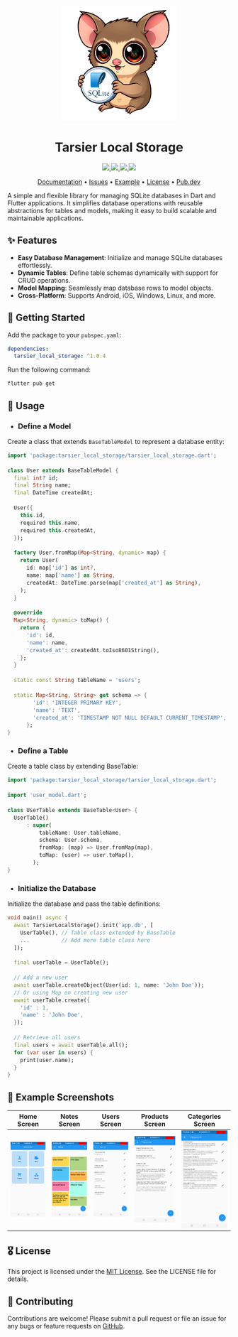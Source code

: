 
<p align="center">
  <a href="https://pub.dev/packages/tarsier_local_storage">
    <img height="260" src="https://raw.githubusercontent.com/marianz-bonfire/tarsier_local_storage/master/assets/logo.png">
  </a>
  <h1 align="center">Tarsier Local Storage</h1>
</p>

<p align="center">
  <a href="https://pub.dev/packages/tarsier_local_storage">
    <img src="https://img.shields.io/pub/v/tarsier_local_storage?label=pub.dev&labelColor=333940&logo=dart">
  </a>
  <a href="https://pub.dev/packages/tarsier_local_storage/score">
    <img src="https://img.shields.io/pub/points/tarsier_local_storage?color=2E8B57&label=pub%20points">
  </a>
  <a href="https://github.com/marianz-bonfire/tarsier_local_storage/actions/workflows/dart.yml">
    <img src="https://github.com/marianz-bonfire/tarsier_local_storage/actions/workflows/dart.yml/badge.svg">
  </a>
  <a href="https://tarsier-marianz.blogspot.com">
    <img src="https://img.shields.io/static/v1?label=website&message=tarsier-marianz&labelColor=135d34&logo=blogger&logoColor=white&color=fd3a13">
  </a>
</p>

<p align="center">
  <a href="https://pub.dev/documentation/tarsier_local_storage/latest/">Documentation</a> •
  <a href="https://github.com/marianz-bonfire/tarsier_local_storage/issues">Issues</a> •
  <a href="https://github.com/marianz-bonfire/tarsier_local_storage/tree/master/example">Example</a> •
  <a href="https://github.com/marianz-bonfire/tarsier_local_storage/blob/master/LICENSE">License</a> •
  <a href="https://pub.dev/packages/tarsier_local_storage">Pub.dev</a>
</p>


A simple and flexible library for managing SQLite databases in Dart and Flutter applications. It simplifies database operations with reusable abstractions for tables and models, making it easy to build scalable and maintainable applications.

## ✨ Features

- **Easy Database Management**: Initialize and manage SQLite databases effortlessly.
- **Dynamic Tables**: Define table schemas dynamically with support for CRUD operations.
- **Model Mapping**: Seamlessly map database rows to model objects.
- **Cross-Platform**: Supports Android, iOS, Windows, Linux, and more.

## 🚀 Getting Started

Add the package to your `pubspec.yaml`:
```yaml
dependencies:
  tarsier_local_storage: ^1.0.4
```
Run the following command:
```bash
flutter pub get
```


## 📒 Usage
- ### Define a Model
Create a class that extends `BaseTableModel` to represent a database entity:
```dart
import 'package:tarsier_local_storage/tarsier_local_storage.dart';

class User extends BaseTableModel {
  final int? id;
  final String name;
  final DateTime createdAt;

  User({
    this.id,
    required this.name,
    required this.createdAt,
  });

  factory User.fromMap(Map<String, dynamic> map) {
    return User(
      id: map['id'] as int?,
      name: map['name'] as String,
      createdAt: DateTime.parse(map['created_at'] as String),
    );
  }

  @override
  Map<String, dynamic> toMap() {
    return {
      'id': id,
      'name': name,
      'created_at': createdAt.toIso8601String(),
    };
  }

  static const String tableName = 'users';

  static Map<String, String> get schema => {
        'id': 'INTEGER PRIMARY KEY',
        'name': 'TEXT',
        'created_at': 'TIMESTAMP NOT NULL DEFAULT CURRENT_TIMESTAMP',
      };
}
```
- ### Define a Table
Create a table class by extending BaseTable:
```dart
import 'package:tarsier_local_storage/tarsier_local_storage.dart';

import 'user_model.dart';

class UserTable extends BaseTable<User> {
  UserTable()
      : super(
          tableName: User.tableName,
          schema: User.schema,
          fromMap: (map) => User.fromMap(map),
          toMap: (user) => user.toMap(),
        );
}
```
- ### Initialize the Database
Initialize the database and pass the table definitions:
```dart
void main() async {
  await TarsierLocalStorage().init('app.db', [
    UserTable(), // Table class extended by BaseTable
    ...          // Add more table class here
  ]);

  final userTable = UserTable();

  // Add a new user
  await userTable.createObject(User(id: 1, name: 'John Doe'));
  // Or using Map on creating new user
  await userTable.create({
    'id' : 1,
    'name' : 'John Doe',
  });

  // Retrieve all users
  final users = await userTable.all();
  for (var user in users) { 
    print(user.name);
  }
}
```

## 📸 Example Screenshots

|       Home Screen         |          Notes Screen           |   Users Screen         |   Products  Screen         |   Categories Screen         |
| :------------------------: | :--------------------------------: | :--------------------------: | :--------------------------: | :--------------------------: |
| ![Home Screen][home-image] | ![Notes Screen][notes-image] | ![Users Screen][users-image] | ![Products Screen][products-image] | ![Categories Screen][categories-image] |

[home-image]: https://raw.githubusercontent.com/marianz-bonfire/tarsier_local_storage/master/assets/home.png
[notes-image]: https://raw.githubusercontent.com/marianz-bonfire/tarsier_local_storage/master/assets/notes.png
[users-image]: https://raw.githubusercontent.com/marianz-bonfire/tarsier_local_storage/master/assets/users.png
[products-image]: https://raw.githubusercontent.com/marianz-bonfire/tarsier_local_storage/master/assets/products.png
[categories-image]: https://raw.githubusercontent.com/marianz-bonfire/tarsier_local_storage/master/assets/categories.png



## 🎖️ License
This project is licensed under the [MIT License](https://mit-license.org/). See the LICENSE file for details.
## 🐞 Contributing
Contributions are welcome! Please submit a pull request or file an issue for any bugs or feature requests
on [GitHub](https://github.com/marianz-bonfire/tarsier_local_storage).